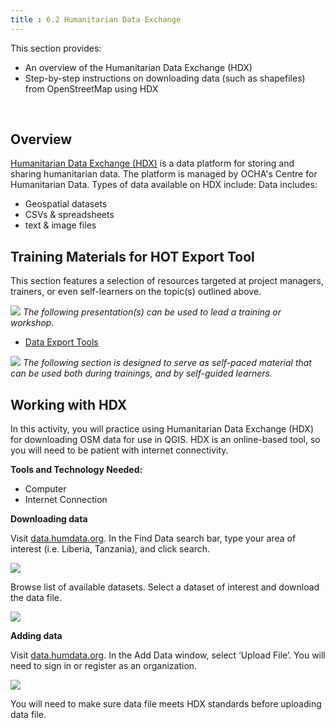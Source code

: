 ```yaml
---
title : 6.2 Humanitarian Data Exchange
---
```


This section provides:  

*   An overview of the Humanitarian Data Exchange (HDX)
*   Step-by-step instructions on downloading data (such as shapefiles) from OpenStreetMap using HDX

<br>

## Overview
[Humanitarian Data Exchange (HDX)](https://data.humdata.org/) is a data platform for storing and sharing humanitarian data. The platform is managed by OCHA's Centre for Humanitarian Data. Types of data available on HDX include: Data includes: 

* Geospatial datasets
* CSVs & spreadsheets
* text & image files

## Training Materials for HOT Export Tool
This section features a selection of resources targeted at project managers, trainers, or even self-learners on the topic(s) outlined above.

![](/images/training_presentations_wide.PNG)
*The following presentation(s) can be used to lead a training or workshop.*

* [Data Export Tools](https://docs.google.com/presentation/d/1RyHYVPZU5d4xJ1cpWga4QRdfohpEs-t9ylJ_HTJ7wm8/edit#slide=id.g51e1e04424_0_238) <br>

![](/images/learning_icon_wide.PNG)
*The following section is designed to serve as self-paced material that can be used both during trainings, and by self-guided learners.*

## Working with HDX

In this activity, you will practice using Humanitarian Data Exchange (HDX) for downloading OSM data for use in QGIS. HDX is an online-based tool, so you will need to be patient with internet connectivity. 

**Tools and Technology Needed:**

* Computer
* Internet Connection

**Downloading data** 

Visit [data.humdata.org](https://data.humdata.org/). In the Find Data search bar, type your area of interest (i.e. Liberia, Tanzania), and click search.

![](/images/data-export/HDX3.gif)

Browse list of available datasets. Select a dataset of interest and download the data file.

![](/images/data-export/HDX2.gif)

**Adding data**

Visit [data.humdata.org](https://data.humdata.org/). In the Add Data window, select ‘Upload File’. You will need to sign in or register as an organization.

![](/images/data-export/HDX4.gif)

You will need to make sure data file meets HDX standards before uploading data file.

